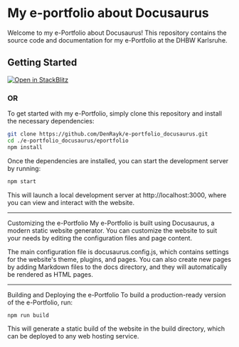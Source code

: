 # My e-portfolio about Docusaurus

Welcome to my e-Portfolio about Docusaurus! This repository contains the source code and documentation for my e-Portfolio at the DHBW Karlsruhe.

## Getting Started

[![Open in StackBlitz](https://developer.stackblitz.com/img/open_in_stackblitz.svg)](https://stackblitz.com/github/DenRayk/e-portfolio_docusaurus/tree/master/eportfolio?file=README.md)

### OR

To get started with my e-Portfolio, simply clone this repository and install the necessary dependencies:

```sh
git clone https://github.com/DenRayk/e-portfolio_docusaurus.git
cd ./e-portfolio_docusaurus/eportfolio
npm install
```
Once the dependencies are installed, you can start the development server by running:

```sh
npm start
```
This will launch a local development server at http://localhost:3000, where you can view and interact with the website.

---

Customizing the e-Portfolio
My e-Portfolio is built using Docusaurus, a modern static website generator. You can customize the website to suit your needs by editing the configuration files and page content.

The main configuration file is docusaurus.config.js, which contains settings for the website's theme, plugins, and pages. You can also create new pages by adding Markdown files to the docs directory, and they will automatically be rendered as HTML pages.

---

Building and Deploying the e-Portfolio
To build a production-ready version of the e-Portfolio, run:

```sh
npm run build
```

This will generate a static build of the website in the build directory, which can be deployed to any web hosting service.
